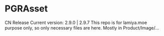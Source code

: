 # PGRAsset

CN Release
Current version: 2.9.0 | 2.9.7
This repo is for lamiya.moe purpose only, so only necessary files are here. 
Mostly in Product/Image/...